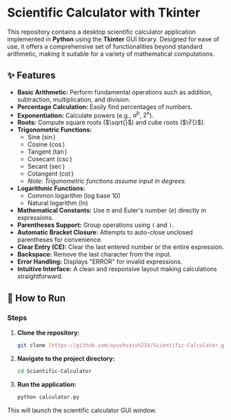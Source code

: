 # Scientific Calculator with Tkinter

This repository contains a desktop scientific calculator application implemented in **Python** using the **Tkinter** GUI library. Designed for ease of use, it offers a comprehensive set of functionalities beyond standard arithmetic, making it suitable for a variety of mathematical computations.

## ✨ Features

* **Basic Arithmetic:** Perform fundamental operations such as addition, subtraction, multiplication, and division.
* **Percentage Calculation:** Easily find percentages of numbers.
* **Exponentiation:** Calculate powers (e.g., $a^b$, $2^x$).
* **Roots:** Compute square roots ($\sqrt{}$) and cube roots ($\∛{}$).
* **Trigonometric Functions:**
    * Sine ($\sin$)
    * Cosine ($\cos$)
    * Tangent ($\tan$)
    * Cosecant ($\csc$)
    * Secant ($\sec$)
    * Cotangent ($\cot$)
    * *Note: Trigonometric functions assume input in degrees.*
* **Logarithmic Functions:**
    * Common logarithm (log base 10)
    * Natural logarithm (ln)
* **Mathematical Constants:** Use $\pi$ and Euler's number ($e$) directly in expressions.
* **Parentheses Support:** Group operations using `(` and `)`.
* **Automatic Bracket Closure:** Attempts to auto-close unclosed parentheses for convenience.
* **Clear Entry (CE):** Clear the last entered number or the entire expression.
* **Backspace:** Remove the last character from the input.
* **Error Handling:** Displays "ERROR" for invalid expressions.
* **Intuitive Interface:** A clean and responsive layout making calculations straightforward.

## 🚀 How to Run
### Steps

1.  **Clone the repository:**
    ```bash
    git clone [https://github.com/ayushvaish234/Scientific-Calculator.git](https://github.com/ayushvaish234/Scientific-Calculator.git)
    ```

2.  **Navigate to the project directory:**
    ```bash
    cd Scientific-Calculator
    ```

3.  **Run the application:**
    ```bash
    python calculator.py
    ```

This will launch the scientific calculator GUI window.
